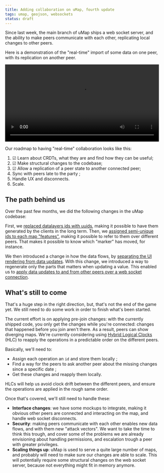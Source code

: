```yaml
---
title: Adding collaboration on uMap, fourth update
tags: umap, geojson, websockets
status: draft
---
```


Since last week, the main branch of uMap ships a web socket server, and the
ability to make peers communicate with each other, replicating local changes to
other peers.

Here is a demonstration of the "real-time" import of some data on one peer, with
its replication on another peer.

<video width="100%" controls src="https://files.notmyidea.org/choropleth-sync.webm">
</video>

Our roadmap to having "real-time" collaboration looks like this:

1. ☑︎ Learn about CRDTs, what they are and find how they can be useful;
2. ☑︎ Make structural changes to the codebase; 
3. ☑︎ Allow a replication of a peer state to another connected peer;
4. Sync with peers late to the party ;
5. Handle UX and disconnects.
6. Scale.
## The path behind us

Over the past few months, we did the following changes in the uMap codebase:

First, we [replaced datalayers ids with uuids](https://github.com/umap-project/umap/pull/1630), making it possible to have them generated by the clients in the long term. Then, we [assigned semi-unique ids to each map "features"](https://github.com/umap-project/umap/pull/1649), making it possible to refer to them over different peers. That makes it possible to know which "marker" has moved, for instance.

We then introduced a change in how the data flows, by [separating the UI rendering from data updates](https://github.com/umap-project/umap/pull/1692). With this change, we introduced a way to regenerate only the parts that matters when updating a value. This enabled us to [apply data updates to and from other peers over a web socket connection](https://github.com/umap-project/umap/pull/1754).
## What's still to come

That's a huge step in the right direction, but, that's not the end of the game yet. We still need to do some work in order to finish what's been started. 

The current effort is on applying pre-join changes: with the currently shipped code, you only get the changes while you're connected: changes that happened before you join aren't there. As a result, peers can show diverging maps. We're currently considering using [Hybrid Logical Clocks](https://sergeiturukin.com/2017/06/26/hybrid-logical-clocks.html) (HLC) to reapply the operations in a predictable order on the different peers.

Basically, we'll need to:

- Assign each operation an `id` and store them locally ;
- Find a way for the peers to ask another peer about the missing changes since a specific date ;
- Get these changes and reapply them locally.

HLCs will help us avoid clock drift between the different peers, and ensure the operations are applied in the rough same order.

Once that's covered, we'll still need to handle these:

- **Interface changes**: we have some mockups to integrate, making it obvious other peers are connected and interacting on the map, and handle web socket disconnects.
- **Security**: making peers communicate with each other enables new data flows, and with them new "attack vectors". We want to take the time to think this trough, and cover some of the problems we are already envisioning about handling permissions, and escalation trough a peer with greater privileges.
- **Scaling things up**: uMap is used to serve a quite large number of maps, and probably will need to make sure our changes are able to scale. This will potentially require some structural changes on the web socket server, because not everything might fit in memory anymore.
